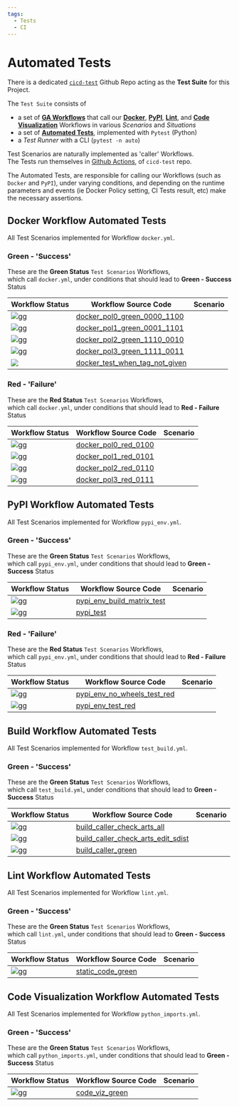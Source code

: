 ```yaml
---
tags:
  - Tests
  - CI
---
```


# Automated Tests

There is a dedicated [`cicd-test`](https://github.com/boromir674/cicd-test) Github Repo acting as the **Test Suite** for this Project.

The `Test Suite` consists of

- a set of [**GA Workflows**](https://github.com/boromir674/cicd-test/tree/main/.github/workflows) that call our [**Docker**](https://github.com/boromir674/automated-workflows/tree/main/.github/workflows/docker.yml), [**PyPI**](https://github.com/boromir674/automated-workflows/tree/main/.github/workflows/pypi_env.yml), [**Lint**](https://github.com/boromir674/automated-workflows/tree/main/.github/workflows/lint_env.yml), and [**Code Visualization**](https://github.com/boromir674/automated-workflows/tree/main/.github/workflows/python_imports.yml) Workflows in various 
*Scenarios* and *Situations*
- a set of [**Automated Tests**](https://github.com/boromir674/cicd-test/tree/main/tests), implemented with `Pytest` (Python)
- a *Test Runner* with a CLI (`pytest -n auto`)

Test Scenarios are naturally implemented as 'caller' Workflows.  
The Tests run themselves in [Github Actions](https://github.com/boromir674/cicd-test/actions), of `cicd-test` repo.

The Automated Tests, are responsible for calling our Workflows (such as `Docker` and `PyPI`), under varying conditions, and depending on the runtime parameters and events (ie Docker Policy setting, CI Tests result, etc)
make the necessary assertions.


## Docker Workflow Automated Tests

All Test Scenarios implemented for Workflow `docker.yml`.

### Green - 'Success'

These are the **Green Status** `Test Scenarios` Workflows,  
which call `docker.yml`, under conditions that should lead to **Green - Success** Status

| Workflow Status | Workflow Source Code | Scenario |
| --- | --- | --- |
[![gg](https://github.com/boromir674/cicd-test/actions/workflows/.github/workflows/docker_pol0_green_0000_1100.yaml/badge.svg)](https://github.com/boromir674/cicd-test/actions/workflows/docker_pol0_green_0000_1100.yaml)    |  [docker_pol0_green_0000_1100](https://github.com/boromir674/ga-python/blob/main/.github/workflows/docker_pol0_green_0000_1100.yaml) | |
[![gg](https://github.com/boromir674/cicd-test/actions/workflows/.github/workflows/docker_pol1_green_0001_1101.yaml/badge.svg)](https://github.com/boromir674/cicd-test/actions/workflows/docker_pol1_green_0001_1101.yaml)    |  [docker_pol1_green_0001_1101](https://github.com/boromir674/ga-python/blob/main/.github/workflows/docker_pol1_green_0001_1101.yaml) | |
[![gg](https://github.com/boromir674/cicd-test/actions/workflows/.github/workflows/docker_pol2_green_1110_0010.yaml/badge.svg)](https://github.com/boromir674/cicd-test/actions/workflows/docker_pol2_green_1110_0010.yaml)    |  [docker_pol2_green_1110_0010](https://github.com/boromir674/ga-python/blob/main/.github/workflows/docker_pol2_green_1110_0010.yaml) | |
[![gg](https://github.com/boromir674/cicd-test/actions/workflows/.github/workflows/docker_pol3_green_1111_0011.yaml/badge.svg)](https://github.com/boromir674/cicd-test/actions/workflows/docker_pol3_green_1111_0011.yaml)    |  [docker_pol3_green_1111_0011](https://github.com/boromir674/ga-python/blob/main/.github/workflows/docker_pol3_green_1111_0011.yaml) | |
|  [![](https://github.com/boromir674/cicd-test/actions/workflows/.github/workflows/docker_test_when_tag_not_given.yaml/badge.svg)](https://github.com/boromir674/cicd-test/actions/workflows/docker_test_when_tag_not_given.yaml)       |  [docker_test_when_tag_not_given](https://github.com/boromir674/ga-python/blob/main/.github/workflows/docker_test_when_tag_not_given.yaml) | |


### Red - 'Failure'

These are the **Red Status** `Test Scenarios` Workflows,  
which call `docker.yml`, under conditions that should lead to **Red - Failure** Status

| Workflow Status | Workflow Source Code | Scenario |
| --- | --- | --- |
[![gg](https://github.com/boromir674/cicd-test/actions/workflows/.github/workflows/docker_pol0_red_0100.yaml/badge.svg)](https://github.com/boromir674/cicd-test/actions/workflows/docker_pol0_red_0100.yaml)    |  [docker_pol0_red_0100](https://github.com/boromir674/ga-python/blob/main/.github/workflows/docker_pol0_red_0100.yaml) | |
[![gg](https://github.com/boromir674/cicd-test/actions/workflows/.github/workflows/docker_pol1_red_0101.yaml/badge.svg)](https://github.com/boromir674/cicd-test/actions/workflows/docker_pol1_red_0101.yaml)    |  [docker_pol1_red_0101](https://github.com/boromir674/ga-python/blob/main/.github/workflows/docker_pol1_red_0101.yaml) | |
[![gg](https://github.com/boromir674/cicd-test/actions/workflows/.github/workflows/docker_pol2_red_0110.yaml/badge.svg)](https://github.com/boromir674/cicd-test/actions/workflows/docker_pol2_red_0110.yaml)    |  [docker_pol2_red_0110](https://github.com/boromir674/ga-python/blob/main/.github/workflows/docker_pol2_red_0110.yaml) | |
[![gg](https://github.com/boromir674/cicd-test/actions/workflows/.github/workflows/docker_pol3_red_0111.yaml/badge.svg)](https://github.com/boromir674/cicd-test/actions/workflows/docker_pol3_red_0111.yaml)    |  [docker_pol3_red_0111](https://github.com/boromir674/ga-python/blob/main/.github/workflows/docker_pol3_red_0111.yaml) | |


## PyPI Workflow Automated Tests

All Test Scenarios implemented for Workflow `pypi_env.yml`.

### Green - 'Success'

These are the **Green Status** `Test Scenarios` Workflows,  
which call `pypi_env.yml`, under conditions that should lead to **Green - Success** Status

| Workflow Status | Workflow Source Code | Scenario |
| --- | --- | --- |
[![gg](https://github.com/boromir674/cicd-test/actions/workflows/.github/workflows/pypi_env_build_matrix_test.yaml/badge.svg)](https://github.com/boromir674/cicd-test/actions/workflows/pypi_env_build_matrix_test.yaml)    |  [pypi_env_build_matrix_test](https://github.com/boromir674/ga-python/blob/main/.github/workflows/pypi_env_build_matrix_test.yaml) | |
[![gg](https://github.com/boromir674/cicd-test/actions/workflows/.github/workflows/pypi_test.yaml/badge.svg)](https://github.com/boromir674/cicd-test/actions/workflows/pypi_test.yaml)    |  [pypi_test](https://github.com/boromir674/ga-python/blob/main/.github/workflows/pypi_test.yaml) | |

### Red - 'Failure'

These are the **Red Status** `Test Scenarios` Workflows,  
which call `pypi_env.yml`, under conditions that should lead to **Red - Failure** Status

| Workflow Status | Workflow Source Code | Scenario |
| --- | --- | --- |
| [![gg](https://github.com/boromir674/cicd-test/actions/workflows/.github/workflows/pypi_env_no_wheels_test_red.yaml/badge.svg)](https://github.com/boromir674/cicd-test/actions/workflows/pypi_env_no_wheels_test_red.yaml)    |  [pypi_env_no_wheels_test_red](https://github.com/boromir674/ga-python/blob/main/.github/workflows/pypi_env_no_wheels_test_red.yaml) | |
| [![gg](https://github.com/boromir674/cicd-test/actions/workflows/.github/workflows/pypi_env_test_red.yaml/badge.svg)](https://github.com/boromir674/cicd-test/actions/workflows/pypi_env_test_red.yaml)    |  [pypi_env_test_red](https://github.com/boromir674/ga-python/blob/main/.github/workflows/pypi_env_test_red.yaml) | |


## Build Workflow Automated Tests

All Test Scenarios implemented for Workflow `test_build.yml`.

### Green - 'Success'

These are the **Green Status** `Test Scenarios` Workflows,  
which call `test_build.yml`, under conditions that should lead to **Green - Success** Status

| Workflow Status | Workflow Source Code | Scenario |
| --- | --- | --- |
| [![gg](https://github.com/boromir674/ga-python/actions/workflows/.github/workflows/build_caller_check_arts_all.yaml/badge.svg)](https://github.com/boromir674/ga-python/actions/workflows/build_caller_check_arts_all.yaml)    |  [build_caller_check_arts_all](https://github.com/boromir674/ga-python/blob/main/.github/workflows/build_caller_check_arts_all.yaml) | |
| [![gg](https://github.com/boromir674/ga-python/actions/workflows/.github/workflows/build_caller_check_arts_edit_sdist.yaml/badge.svg)](https://github.com/boromir674/ga-python/actions/workflows/build_caller_check_arts_edit_sdist.yaml)    |  [build_caller_check_arts_edit_sdist](https://github.com/boromir674/ga-python/blob/main/.github/workflows/build_caller_check_arts_edit_sdist.yaml) | |
| [![gg](https://github.com/boromir674/ga-python/actions/workflows/.github/workflows/build_caller_green.yaml/badge.svg)](https://github.com/boromir674/ga-python/actions/workflows/build_caller_green.yaml)    |  [build_caller_green](https://github.com/boromir674/ga-python/blob/main/.github/workflows/build_caller_green.yaml) | |


## Lint Workflow Automated Tests

All Test Scenarios implemented for Workflow `lint.yml`.

### Green - 'Success'

These are the **Green Status** `Test Scenarios` Workflows,  
which call `lint.yml`, under conditions that should lead to **Green - Success** Status

| Workflow Status | Workflow Source Code | Scenario |
| --- | --- | --- |
| [![gg](https://github.com/boromir674/cicd-test/actions/workflows/.github/workflows/static_code_green.yaml/badge.svg)](https://github.com/boromir674/cicd-test/actions/workflows/static_code_green.yaml)    |     [static_code_green](https://github.com/boromir674/ga-python/blob/main/.github/workflows/static_code_green.yaml) | |


## Code Visualization Workflow Automated Tests

All Test Scenarios implemented for Workflow `python_imports.yml`.

### Green - 'Success'

These are the **Green Status** `Test Scenarios` Workflows,  
which call `python_imports.yml`, under conditions that should lead to **Green - Success** Status

| Workflow Status | Workflow Source Code | Scenario |
| --- | --- | --- |
|  [![gg](https://github.com/boromir674/cicd-test/actions/workflows/.github/workflows/code_viz_green.yaml/badge.svg)](https://github.com/boromir674/cicd-test/actions/workflows/code_viz_green.yaml)    |  [code_viz_green](https://github.com/boromir674/ga-python/blob/main/.github/workflows/code_viz_green.yaml) | |
